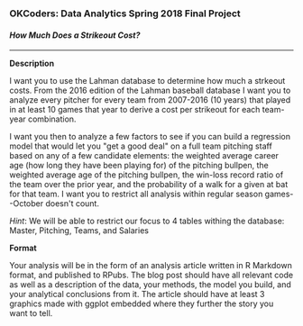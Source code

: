 ### OKCoders: Data Analytics Spring 2018 Final Project
#### *How Much Does a Strikeout Cost?*

---

**Description**

I want you to use the Lahman database to determine how much a strkeout costs. From the 2016 edition of the Lahman baseball database I want you to analyze every pitcher for every team from 2007-2016 (10 years) that played in at least 10 games that year to derive a cost per strikeout for each team-year combination.

I want you then to analyze a few factors to see if you can build a regression model that would let you "get a good deal" on a full team pitching staff based on any of a few candidate elements: the weighted average career age (how long they have been playing for) of the pitching bullpen, the weighted average age of the pitching bullpen, the win-loss record ratio of the team over the prior year, and the probability of a walk for a given at bat for that team. I want you to restrict all analysis within regular season games--October doesn't count.

*Hint*: We will be able to restrict our focus to 4 tables withing the database: Master, Pitching, Teams, and Salaries

**Format**

Your analysis will be in the form of an analysis article written in R Markdown format, and published to RPubs. The blog post should have all relevant code as well as a description of the data, your methods, the model you build, and your analytical conclusions from it. The article should have at least 3 graphics made with ggplot embedded where they further the story you want to tell.
